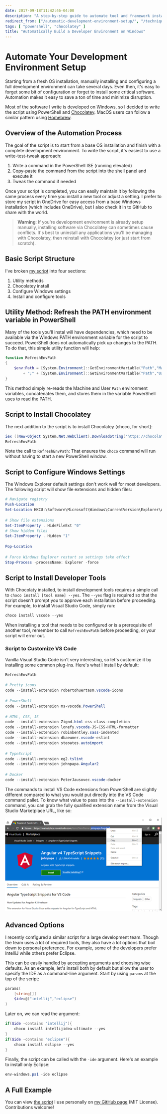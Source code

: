 ```yaml
---
date: 2017-09-18T11:42:46-04:00
description: "A step-by-step guide to automate tool and framework installation for developers that use Windows"
redirect_from: ["/automatic-development-environment-setup/", "/techniques/everything-in-version-control/", "/techniques/grows/"]
tags: [ "powershell", "chocolatey" ]
title: "Automatically Build a Developer Environment on Windows"
---
```


# Automate Your Development Environment Setup

Starting from a fresh OS installation, manually installing and configuring a full development environment can take several days. Even then, it's easy to forget some bit of configuration or forget to install some critical software. Automation makes it easy to save a ton of time and minimize disruption.

Most of the software I write is developed on Windows, so I decided to write the script using PowerShell and [Chocolatey](https://chocolatey.org/). MacOS users can follow a similar pattern using [Homebrew](https://brew.sh/).

## Overview of the Automation Process

The goal of the script is to start from a base OS installation and finish with a complete development environment. To write the script, it's easiest to use a write-test-tweak approach:

1. Write a command in the PowerShell ISE (running elevated)
1. Copy-paste the command from the script into the shell panel and execute it
1. Tweak the command if needed

Once your script is completed, you can easily maintain it by following the same process every time you install a new tool or adjust a setting. I prefer to store my script in OneDrive for easy access from a base Windows installation (which includes OneDrive), but I also check it in to GitHub to share with the world.

> **Warning**: If you're development environment is already setup manually, installing software via Chocolatey can sometimes cause conflicts. It's best to uninstall any applications you'll be managing with Chocolatey, then reinstall with Chocolatey (or just start from scratch).

## Basic Script Structure

I've broken [my script](https://github.com/jamestharpe/windows-development-environment/blob/master/env-windows.ps1) into four sections:

1. Utility methods
1. Chocolatey install
1. Configure Windows settings
1. Install and configure tools

## Utility Method: Refresh the PATH environment variable in PowerShell

Many of the tools you'll instal will have dependencies, which need to be available via the Windows PATH environment variable for the script to succeed. PowerShell does not automatically pick up changes to the PATH. To do that, this simple utility function will help:

```PowerShell
function RefreshEnvPath
{
    $env:Path = [System.Environment]::GetEnvironmentVariable("Path","Machine") `
        + ";" + [System.Environment]::GetEnvironmentVariable("Path","User")
}
```

This method simply re-reads the Machine and User `Path` environment variables, concatenates them, and stores them in the variable PowerShell uses to read the PATH.

## Script to Install Chocolatey

The next addition to the script is to install Chocolatey (choco, for short):

```PowerShell
iex ((New-Object System.Net.WebClient).DownloadString('https://chocolatey.org/install.ps1'))
RefreshEnvPath
```

Note the call to `RefreshEnvPath`: That ensures the `choco` command will run without having to start a new PowerShell window.

## Script to Configure Windows Settings

The Windows Explorer default settings don't work well for most developers. The following script will show file extensions and hidden files:

```PowerShell
# Navigate registry
Push-Location
Set-Location HKCU:\Software\Microsoft\Windows\CurrentVersion\Explorer\Advanced

# Show file extensions
Set-ItemProperty . HideFileExt "0"
# Show hidden files
Set-ItemProperty . Hidden "1"

Pop-Location

# Force Windows Explorer restart so settings take effect
Stop-Process -processName: Explorer -force
```

## Script to Install Developer Tools

With Chocolaty installed, to install development tools requires a simple call to `choco install [tool name] --yes`. The `--yes` flag is required so that the script doesn't prompt you to approve each installation before proceeding. For example, to install Visual Studio Code, simply run:

```PowerShell
choco install vscode --yes
```

When installing a tool that needs to be configured or is a prerequisite of another tool, remember to call `RefreshEnvPath` before proceeding, or your script will error out.

### Script to Customize VS Code

Vanilla Visual Studio Code isn't very interesting, so let's customize it by installing some common plug-ins. Here's what I install by default:

```PowerShell
RefreshEnvPath

# Pretty icons
code --install-extension robertohuertasm.vscode-icons

# PowerShell
code --install-extension ms-vscode.PowerShell

# HTML, CSS, JS
code --install-extension Zignd.html-css-class-completion
code --install-extension lonefy.vscode-JS-CSS-HTML-formatter
code --install-extension robinbentley.sass-indented
code --install-extension dbaeumer.vscode-eslint
code --install-extension steoates.autoimport

# TypeScript
code --install-extension eg2.tslint
code --install-extension johnpapa.Angular2

# Docker
code --install-extension PeterJausovec.vscode-docker
```

The commands to install VS Code extensions from PowerShell are slightly different compared to what you would put directly into the VS Code command pallet. To know what value to pass into the `--install-extension` command, you can grab the fully qualified extension name from the Visual Studio Marketplace URL, like so:

![Fully qualified VS code extension name example](/img/vs-code-extension-fully-qualified-name_600x357.png)

## Advanced Options

I recently configured a similar script for a large development team. Though the team uses a lot of required tools, they also have a lot options that boil down to personal preference. For example, some of the developers prefer IntelliJ while others prefer Eclipse.

This can be easily handled by accepting arguments and choosing wise defaults. As an example, let's install both by default but allow the user to specify the IDE as a command-line argument. Start by using `params` at the top of the script:

```PowerShell
params(
    [string[]]
    $ide=@("intellij","eclipse")
)
```

Later on, we can read the argument:

```PowerShell
if($ide -contains "intellij"){
    choco install intellijidea-ultimate --yes
}
if($ide -contains "eclipse"){
    choco install eclipse --yes
}
```

Finally, the script can be called with the `-ide` argument. Here's an example to install only Eclipse:

```PowerShell
env-windows.ps1 -ide eclipse
```

## A Full Example

You can view [the script](https://github.com/jamestharpe/windows-development-environment/blob/master/env-windows.ps1) I use personally on [my GitHub page](https://github.com/jamestharpe/) (MIT License). Contributions welcome!